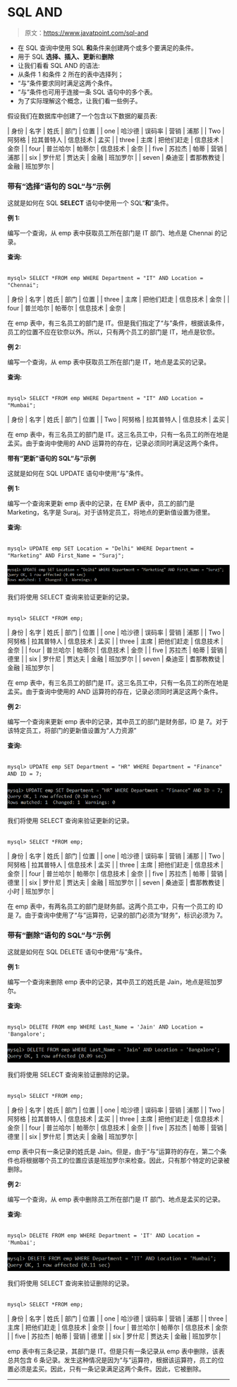 # SQL AND

> 原文：<https://www.javatpoint.com/sql-and>

*   在 SQL 查询中使用 SQL **和**条件来创建两个或多个要满足的条件。
*   用于 SQL **选择、插入、更新**和**删除**
*   让我们看看 SQL AND 的语法:
*   从条件 1 和条件 2 所在的表中选择列；
*   “与”条件要求同时满足这两个条件。
*   “与”条件也可用于连接一条 SQL 语句中的多个表。
*   为了实际理解这个概念，让我们看一些例子。

假设我们在数据库中创建了一个包含以下数据的雇员表:

| 身份 | 名字 | 姓氏 | 部门 | 位置 |
| one | 哈沙德 | 误码率 | 营销 | 浦那 |
| Two | 阿努格 | 拉其普特人 | 信息技术 | 孟买 |
| three | 主席 | 把他们赶走 | 信息技术 | 金奈 |
| four | 普兰哈尔 | 帕蒂尔 | 信息技术 | 金奈 |
| five | 苏拉杰 | 帕蒂 | 营销 | 浦那 |
| six | 罗什尼 | 贾达夫 | 金融 | 班加罗尔 |
| seven | 桑迪亚 | 耆那教教徒 | 金融 | 班加罗尔 |

### 带有“选择”语句的 SQL“与”示例

这就是如何在 SQL **SELECT** 语句中使用一个 SQL“**和**”条件。

**例 1:**

编写一个查询，从 emp 表中获取员工所在部门是 IT 部门、地点是 Chennai 的记录。

**查询:**

```

mysql> SELECT *FROM emp WHERE Department = "IT" AND Location = "Chennai";

```

| 身份 | 名字 | 姓氏 | 部门 | 位置 |
| three | 主席 | 把他们赶走 | 信息技术 | 金奈 |
| four | 普兰哈尔 | 帕蒂尔 | 信息技术 | 金奈 |

在 emp 表中，有三名员工的部门是 IT。但是我们指定了“与”条件，根据该条件，员工的位置不应在钦奈以外。所以，只有两个员工的部门是 IT，地点是钦奈。

**例 2:**

编写一个查询，从 emp 表中获取员工所在部门是 IT，地点是孟买的记录。

**查询:**

```

mysql> SELECT *FROM emp WHERE Department = "IT" AND Location = "Mumbai";

```

| 身份 | 名字 | 姓氏 | 部门 | 位置 |
| Two | 阿努格 | 拉其普特人 | 信息技术 | 孟买 |

在 emp 表中，有三名员工的部门是 IT。这三名员工中，只有一名员工的所在地是孟买。由于查询中使用的 AND 运算符的存在，记录必须同时满足这两个条件。

**带有“更新”语句的 SQL“与”示例**

这就是如何在 SQL UPDATE 语句中使用“与”条件。

**例 1:**

编写一个查询来更新 emp 表中的记录，在 EMP 表中，员工的部门是 Marketing，名字是 Suraj。对于该特定员工，将地点的更新值设置为德里。

**查询:**

```

mysql> UPDATE emp SET Location = "Delhi" WHERE Department = "Marketing" AND First_Name = "Suraj";

```

![SQL AND](img/5e533ca23853d47131da4402253079f8.png)

我们将使用 SELECT 查询来验证更新的记录。

```

mysql> SELECT *FROM emp;

```

| 身份 | 名字 | 姓氏 | 部门 | 位置 |
| one | 哈沙德 | 误码率 | 营销 | 浦那 |
| Two | 阿努格 | 拉其普特人 | 信息技术 | 孟买 |
| three | 主席 | 把他们赶走 | 信息技术 | 金奈 |
| four | 普兰哈尔 | 帕蒂尔 | 信息技术 | 金奈 |
| five | 苏拉杰 | 帕蒂 | 营销 | 德里 |
| six | 罗什尼 | 贾达夫 | 金融 | 班加罗尔 |
| seven | 桑迪亚 | 耆那教教徒 | 金融 | 班加罗尔 |

在 emp 表中，有三名员工的部门是 IT。这三名员工中，只有一名员工的所在地是孟买。由于查询中使用的 AND 运算符的存在，记录必须同时满足这两个条件。

**例 2:**

编写一个查询来更新 emp 表中的记录，其中员工的部门是财务部，ID 是 7。对于该特定员工，将部门的更新值设置为“人力资源”

**查询:**

```

mysql> UPDATE emp SET Department = "HR" WHERE Department = "Finance" AND ID = 7;

```

![SQL AND](img/1376cb5c352db046763823d1e619ce5f.png)

我们将使用 SELECT 查询来验证更新的记录。

```

mysql> SELECT *FROM emp;

```

| 身份 | 名字 | 姓氏 | 部门 | 位置 |
| one | 哈沙德 | 误码率 | 营销 | 浦那 |
| Two | 阿努格 | 拉其普特人 | 信息技术 | 孟买 |
| three | 主席 | 把他们赶走 | 信息技术 | 金奈 |
| four | 普兰哈尔 | 帕蒂尔 | 信息技术 | 金奈 |
| five | 苏拉杰 | 帕蒂 | 营销 | 德里 |
| six | 罗什尼 | 贾达夫 | 金融 | 班加罗尔 |
| seven | 桑迪亚 | 耆那教教徒 | 小时 | 班加罗尔 |

在 emp 表中，有两名员工的部门是财务部。这两个员工中，只有一个员工的 ID 是 7。由于查询中使用了“与”运算符，记录的部门必须为“财务”，标识必须为 7。

### 带有“删除”语句的 SQL“与”示例

这就是如何在 SQL DELETE 语句中使用“与”条件。

**例 1:**

编写一个查询来删除 emp 表中的记录，其中员工的姓氏是 Jain，地点是班加罗尔。

**查询:**

```

mysql> DELETE FROM emp WHERE Last_Name = 'Jain' AND Location = 'Bangalore';

```

![SQL AND](img/b6a0a6a0b6e4914474dc81b7444e32b1.png)

我们将使用 SELECT 查询来验证删除的记录。

```

mysql> SELECT *FROM emp;

```

| 身份 | 名字 | 姓氏 | 部门 | 位置 |
| one | 哈沙德 | 误码率 | 营销 | 浦那 |
| Two | 阿努格 | 拉其普特人 | 信息技术 | 孟买 |
| three | 主席 | 把他们赶走 | 信息技术 | 金奈 |
| four | 普兰哈尔 | 帕蒂尔 | 信息技术 | 金奈 |
| five | 苏拉杰 | 帕蒂 | 营销 | 德里 |
| six | 罗什尼 | 贾达夫 | 金融 | 班加罗尔 |

emp 表中只有一条记录的姓氏是 Jain。但是，由于“与”运算符的存在，第二个条件也将根据哪个员工的位置应该是班加罗尔来检查。因此，只有那个特定的记录被删除。

**例 2:**

编写一个查询，从 emp 表中删除员工所在部门是 IT 部门、地点是孟买的记录。

**查询:**

```

mysql> DELETE FROM emp WHERE Department = 'IT' AND Location = 'Mumbai';

```

![SQL AND](img/b68db7526706813810a8d86c8e578c4f.png)

我们将使用 SELECT 查询来验证删除的记录。

```

mysql> SELECT *FROM emp;

```

| 身份 | 名字 | 姓氏 | 部门 | 位置 |
| one | 哈沙德 | 误码率 | 营销 | 浦那 |
| three | 主席 | 把他们赶走 | 信息技术 | 金奈 |
| four | 普兰哈尔 | 帕蒂尔 | 信息技术 | 金奈 |
| five | 苏拉杰 | 帕蒂 | 营销 | 德里 |
| six | 罗什尼 | 贾达夫 | 金融 | 班加罗尔 |

emp 表中有三条记录，其部门是 IT。但是只有一条记录从 emp 表中删除，该表总共包含 6 条记录。发生这种情况是因为“与”运算符，根据该运算符，员工的位置必须是孟买。因此，只有一条记录满足这两个条件。因此，它被删除。

* * *